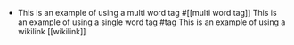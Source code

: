 - This is an example of using a multi word tag #[[multi word tag]]
  This is an example of using a single word tag #tag
  This is an example of using a wikilink [[wikilink]]